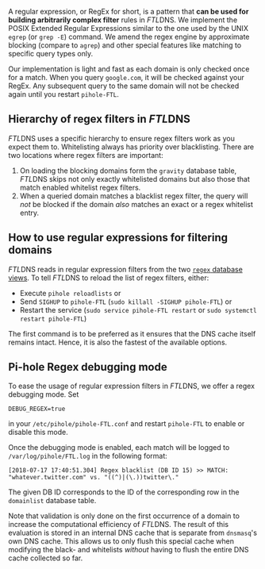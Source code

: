 A regular expression, or RegEx for short, is a pattern that **can be used for building arbitrarily complex filter** rules in *FTL*DNS.
We implement the POSIX Extended Regular Expressions similar to the one used by the UNIX `egrep` (or `grep -E`) command. We amend the regex engine by approximate blocking (compare to `agrep`) and other special features like matching to specific query types only.

Our implementation is light and fast as each domain is only checked once for a match. When you query `google.com`, it will be checked against your RegEx. Any subsequent query to the same domain will not be checked again until you restart `pihole-FTL`.

## Hierarchy of regex filters in *FTL*DNS

*FTL*DNS uses a specific hierarchy to ensure regex filters work as you expect them to. Whitelisting always has priority over blacklisting.
There are two locations where regex filters are important:

1. On loading the blocking domains form the `gravity` database table, *FTL*DNS skips not only exactly whitelisted domains but also those that match enabled whitelist regex filters.
2. When a queried domain matches a blacklist regex filter, the query will *not* be blocked if the domain *also* matches an exact or a regex whitelist entry.

## How to use regular expressions for filtering domains

*FTL*DNS reads in regular expression filters from the two [`regex` database views](../database/domain-database/index.md).
To tell *FTL*DNS to reload the list of regex filters, either:

- Execute `pihole reloadlists` or
- Send `SIGHUP` to `pihole-FTL` (`sudo killall -SIGHUP pihole-FTL`) or
- Restart the service (`sudo service pihole-FTL restart` or `sudo systemctl restart pihole-FTL`)

The first command is to be preferred as it ensures that the DNS cache itself remains intact. Hence, it is also the fastest of the available options.

## Pi-hole Regex debugging mode

To ease the usage of regular expression filters in *FTL*DNS, we offer a regex debugging mode. Set

```plain
DEBUG_REGEX=true
```

in your `/etc/pihole/pihole-FTL.conf` and restart `pihole-FTL` to enable or disable this mode.

Once the debugging mode is enabled, each match will be logged to `/var/log/pihole/FTL.log` in the following format:

```text
[2018-07-17 17:40:51.304] Regex blacklist (DB ID 15) >> MATCH: "whatever.twitter.com" vs. "((^)|(\.))twitter\."
```

The given DB ID corresponds to the ID of the corresponding row in the `domainlist` database table.

Note that validation is only done on the first occurrence of a domain to increase the computational efficiency of *FTL*DNS. The result of this evaluation is stored in an internal DNS cache that is separate from `dnsmasq`'s own DNS cache. This allows us to only flush this special cache when modifying the black- and whitelists *without* having to flush the entire DNS cache collected so far.
